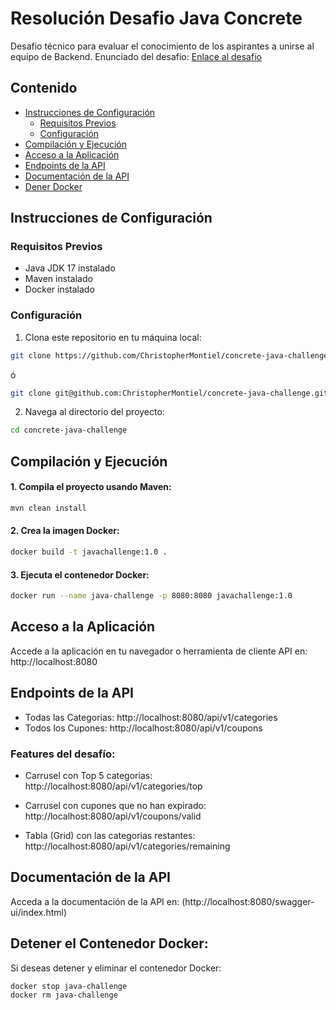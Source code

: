 # Resolución Desafio Java Concrete

Desafio técnico para evaluar el conocimiento de los aspirantes a unirse al equipo de Backend.
Enunciado del desafío: [Enlace al desafío](https://github.com/concretesolutions/java-recruiting-hsa#el-desafio)

## Contenido
- [Instrucciones de Configuración](#instrucciones-de-configuración)
  - [Requisitos Previos](#requisitos-previos)
  - [Configuración](#configuración)
- [Compilación y Ejecución](#compilación-y-ejecución)
- [Acceso a la Aplicación](#acceso-a-la-aplicación)
- [Endpoints de la API](#endpoints-de-la-api)
- [Documentación de la API](#documentación-de-la-api)
- [Dener Docker](#detener-el-contenedor-docker)

## Instrucciones de Configuración

### Requisitos Previos
- Java JDK 17 instalado
- Maven instalado
- Docker instalado

### Configuración

1. Clona este repositorio en tu máquina local:
```sh
git clone https://github.com/ChristopherMontiel/concrete-java-challenge.git
```
ó
```sh
git clone git@github.com:ChristopherMontiel/concrete-java-challenge.git
```
2. Navega al directorio del proyecto:
```sh
cd concrete-java-challenge
```
## Compilación y Ejecución
#### 1. Compila el proyecto usando Maven:
```sh
mvn clean install
```
#### 2. Crea la imagen Docker:
```sh
docker build -t javachallenge:1.0 .
```
#### 3. Ejecuta el contenedor Docker:
```sh
docker run --name java-challenge -p 8080:8080 javachallenge:1.0
```

## Acceso a la Aplicación

Accede a la aplicación en tu navegador o herramienta de cliente API en:
http://localhost:8080

## Endpoints de la API
- Todas las Categorias:  http://localhost:8080/api/v1/categories
- Todos los Cupones:  http://localhost:8080/api/v1/coupons
### Features del desafío:
- Carrusel con Top 5 categorias:
  http://localhost:8080/api/v1/categories/top

- Carrusel con cupones que no han expirado:
  http://localhost:8080/api/v1/coupons/valid

- Tabla (Grid) con las categorias restantes:
  http://localhost:8080/api/v1/categories/remaining

## Documentación de la API

Acceda a la documentación de la API en:
(http://localhost:8080/swagger-ui/index.html)

## Detener el Contenedor Docker:
Si deseas detener y eliminar el contenedor Docker:
```sh
docker stop java-challenge
docker rm java-challenge
```